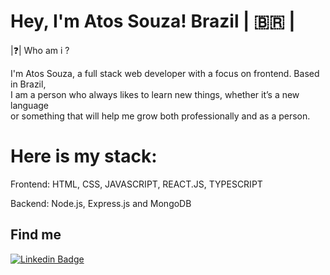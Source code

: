 # Hey, I'm Atos Souza!  Brazil  | 🇧🇷 |

|❓| Who am i ? 

I'm Atos Souza, a full stack web developer with a focus on frontend. Based in Brazil, <br/> I am a person who always likes to learn new things, whether it’s a new language <br/> or something that will help me grow both professionally and as a person.

# Here is my stack: 

Frontend: HTML, CSS, JAVASCRIPT, REACT.JS, TYPESCRIPT

Backend: Node.js, Express.js and MongoDB


## Find me

[![Linkedin Badge](https://img.shields.io/badge/-Atos%20Souza-6633cc?style=flat-square&logo=Linkedin&logoColor=white&link=https://www.linkedin.com/in/atossouza/)](https://www.linkedin.com/in/atossouza/) 
